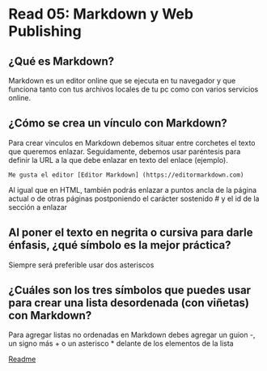 # Read 05: Markdown y Web Publishing
## ¿Qué es Markdown? 
Markdown es un editor online que se ejecuta en tu navegador y que funciona tanto con tus archivos locales de tu pc como con varios servicios online. 

## ¿Cómo se crea un vínculo con Markdown?
Para crear vinculos en Markdown debemos situar entre corchetes el texto que queremos enlazar. Seguidamente, debemos usar paréntesis para definir la URL a la que debe enlazar en texto del enlace (ejemplo).

    Me gusta el editor [Editor Markdown] (https://editormarkdown.com)

Al igual que en HTML, también podrás enlazar a puntos ancla de la página actual o de otras páginas postponiendo el carácter sostenido # y el id de la sección a enlazar

## Al poner el texto en negrita o cursiva para darle énfasis, ¿qué símbolo es la mejor práctica?
Siempre será preferible usar dos asteriscos 

## ¿Cuáles son los tres símbolos que puedes usar para crear una lista desordenada (con viñetas) con Markdown?
Para agregar listas no ordenadas en Markdown debes agregar un guion -, un signo más + o un asterisco * delante de los elementos de la lista


[Readme](../README.md)


